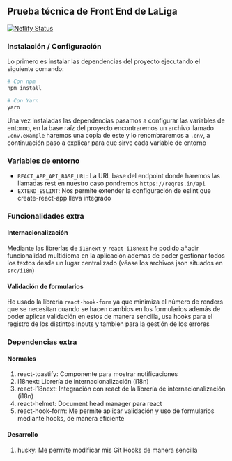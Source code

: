 ## Prueba técnica de Front End de LaLiga
[![Netlify Status](https://api.netlify.com/api/v1/badges/dbb6340b-5f08-47c2-b99a-ddcc60ac08b4/deploy-status)](https://app.netlify.com/sites/prueba-tecnica-omar/deploys)

### Instalación / Configuración

Lo primero es instalar las dependencias del proyecto ejecutando el
siguiente comando:

```bash
# Con npm
npm install

# Con Yarn
yarn
```

Una vez instaladas las dependencias pasamos a configurar las variables 
de entorno, en la base raíz del proyecto encontraremos un archivo llamado
`.env.example` haremos una copia de este y lo renombraremos a `.env`, a 
continuación paso a explicar para que sirve cada variable de entorno

### Variables de entorno

* `REACT_APP_API_BASE_URL`: La URL base del endpoint donde haremos las
llamadas rest en nuestro caso pondremos `https://reqres.in/api`
* `EXTEND_ESLINT`: Nos permite extender la configuración de eslint que 
create-react-app lleva integrado

### Funcionalidades extra

#### Internacionalización

Mediante las librerías de `i18next` y `react-i18next` he podido añadir 
funcionalidad multidioma en la aplicación ademas de poder gestionar
todos los textos desde un lugar centralizado (véase los archivos json 
situados en `src/i18n`)

#### Validación de formularios

He usado la librería `react-hook-form` ya que minimiza el número de renders
que se necesitan cuando se hacen cambios en los formularios además de poder
aplicar validación en estos de manera sencilla, usa hooks para el registro
de los distintos inputs y tambien para la gestión de los errores

### Dependencias extra

#### Normales
1. react-toastify: Componente para mostrar notificaciones
2. i18next: Librería de internacionalización (i18n)
3. react-i18next: Integración con react de la librería de internacionalización (i18n)
4. react-helmet: Document head manager para react
5. react-hook-form: Me permite aplicar validación y uso de formularios mediante hooks, de manera eficiente

#### Desarrollo

1. husky: Me permite modificar mis Git Hooks de manera sencilla
